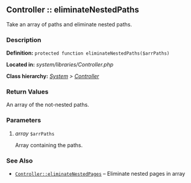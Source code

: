 
Controller :: eliminateNestedPaths
-------------------------------------------

Take an array of paths and eliminate nested paths.


### Description ###

**Definition:** `protected function eliminateNestedPaths($arrPaths)`

**Located in:** *system/libraries/Controller.php*

**Class hierarchy:** *[System](../System.md) > [Controller](../Controller.md)*


### Return Values ###

An array of the not-nested paths.


### Parameters ###

1. *array* `$arrPaths`

	Array containing the paths.


### See Also ###

- [`Controller::eliminateNestedPages`](eliminateNestedPages.md) – Eliminate nested pages in array